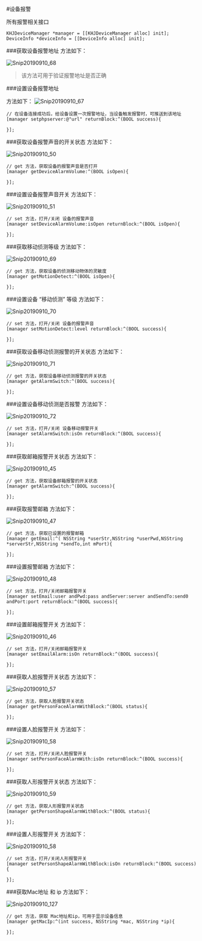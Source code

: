 
#设备报警

所有报警相关接口
```
KHJDeviceManager *manager = [[KHJDeviceManager alloc] init];
DeviceInfo *deviceInfo = [[DeviceInfo alloc] init];
```

###获取设备报警地址
方法如下：

![Snip20190910_68](/localmd/assets/Snip20190910_68.png)

> 该方法可用于验证报警地址是否正确

###设置设备报警地址

方法如下：
![Snip20190910_67](/localmd/assets/Snip20190910_67.png)

```
// 在设备连接成功后，给设备设置一次报警地址，当设备触发报警时，可推送到该地址
[manager setphpserver:@"url" returnBlock:^(BOOL success){

}];
```

###获取设备报警声音的开关状态
方法如下：

![Snip20190910_50](/localmd/assets/Snip20190910_50.png)
```
// get 方法，获取设备的报警声音是否打开
[manager getDeviceAlarmVolume:^(BOOL isOpen){

}];
```

###设置设备报警声音开关
方法如下：

![Snip20190910_51](/localmd/assets/Snip20190910_51.png)
```
// set 方法，打开/关闭 设备的报警声音
[manager setDeviceAlarmVolume:isOpen returnBlock:^(BOOL isOpen){

}];
```

###获取移动侦测等级
方法如下：

![Snip20190910_69](/localmd/assets/Snip20190910_69.png)
```
// get 方法，获取设备的侦测移动物体的灵敏度
[manager getMotionDetect:^(BOOL isOpen){

}];
```

###设置设备 “移动侦测” 等级
方法如下：

![Snip20190910_70](/localmd/assets/Snip20190910_70.png)
```
// set 方法，打开/关闭 设备的报警声音
[manager setMotionDetect:level returnBlock:^(BOOL success){

}];
```

###获取设备移动侦测报警的开关状态
方法如下：

![Snip20190910_71](/localmd/assets/Snip20190910_71.png)
```
// get 方法，获取设备移动侦测报警的开关状态
[manager getAlarmSwitch:^(BOOL success){

}];
```

###设置设备移动侦测是否报警
方法如下：

![Snip20190910_72](/localmd/assets/Snip20190910_72.png)
```
// set 方法，打开/关闭 设备移动报警开关
[manager setAlarmSwitch:isOn returnBlock:^(BOOL success){

}];
```

###获取邮箱报警开关状态
方法如下：

![Snip20190910_45](/localmd/assets/Snip20190910_45.png)
```
// get 方法，获取设备邮箱报警的开关状态
[manager getAlarmSwitch:^(BOOL success){

}];
```

###获取报警邮箱
方法如下：

![Snip20190910_47](/localmd/assets/Snip20190910_47.png)
```
// get 方法，获取已设置的报警邮箱
[manager getEmail:^( NSString *userStr,NSString *userPwd,NSString *serverStr,NSString *sendTo,int mPort){

}];
```

###设置报警邮箱
方法如下：

![Snip20190910_48](/localmd/assets/Snip20190910_48.png)
```
// set 方法，打开/关闭邮箱报警开关
[manager setEmail:user andPwd:pass andServer:server andSendTo:send0 andPort:port returnBlock:^(BOOL success){

}];
```

###设置邮箱报警开关
方法如下：

![Snip20190910_46](/localmd/assets/Snip20190910_46.png)
```
// set 方法，打开/关闭邮箱报警开关
[manager setEmailAlarm:isOn returnBlock:^(BOOL success){

}];
```

###获取人脸报警开关状态
方法如下：

![Snip20190910_57](/localmd/assets/Snip20190910_57.png)
```
// get 方法，获取人脸报警开关状态
[manager getPersonFaceAlarmWithBlock:^(BOOL status){

}];
```

###设置人脸报警开关
方法如下：

![Snip20190910_58](/localmd/assets/Snip20190910_58.png)
```
// set 方法，打开/关闭人脸报警开关
[manager setPersonFaceAlarmWith:isOn returnBlock:^(BOOL success){

}];
```

###获取人形报警开关状态
方法如下：

![Snip20190910_59](/localmd/assets/Snip20190910_59.png)
```
// get 方法，获取人形报警开关状态
[manager getPersonShapeAlarmWithBlock:^(BOOL status){

}];
```

###设置人形报警开关
方法如下：

![Snip20190910_58](/localmd/assets/Snip20190910_58.png)
```
// set 方法，打开/关闭人形报警开关
[manager setPersonShapeAlarmWithBlock:isOn returnBlock:^(BOOL success){

}];
```

###获取Mac地址 和 ip
方法如下：

![Snip20190910_127](/localmd/assets/Snip20190910_127.png)
```
// get 方法，获取 Mac地址和ip，可用于显示设备信息
[manager getMacIp:^(int success, NSString *mac, NSString *ip){

}];
```
